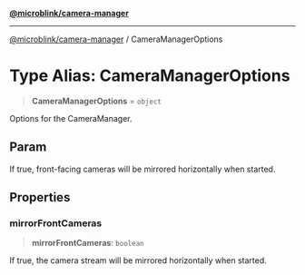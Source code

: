 [**@microblink/camera-manager**](../README.md)

***

[@microblink/camera-manager](../README.md) / CameraManagerOptions

# Type Alias: CameraManagerOptions

> **CameraManagerOptions** = `object`

Options for the CameraManager.

## Param

If true, front-facing cameras will be mirrored horizontally when started.

## Properties

### mirrorFrontCameras

> **mirrorFrontCameras**: `boolean`

If true, the camera stream will be mirrored horizontally when started.
